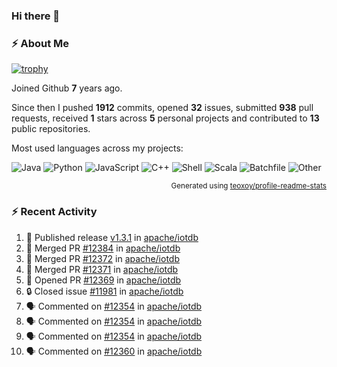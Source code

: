 ### Hi there 👋

### :zap: About Me

[![trophy](https://github-profile-trophy.vercel.app/?username=HTHou&theme=onedark)](https://github.com/ryo-ma/github-profile-trophy)
   
Joined Github **7** years ago.

Since then I pushed **1912** commits, opened **32** issues, submitted **938** pull requests, received **1** stars across **5** personal projects and contributed to **13** public repositories.

Most used languages across my projects:

![Java](https://img.shields.io/static/v1?style=flat-square&label=%E2%A0%80&color=555&labelColor=%23b07219&message=Java%EF%B8%B195.9%25)
![Python](https://img.shields.io/static/v1?style=flat-square&label=%E2%A0%80&color=555&labelColor=%233572A5&message=Python%EF%B8%B10.9%25)
![JavaScript](https://img.shields.io/static/v1?style=flat-square&label=%E2%A0%80&color=555&labelColor=%23f1e05a&message=JavaScript%EF%B8%B10.6%25)
![C++](https://img.shields.io/static/v1?style=flat-square&label=%E2%A0%80&color=555&labelColor=%23f34b7d&message=C%2B%2B%EF%B8%B10.4%25)
![Shell](https://img.shields.io/static/v1?style=flat-square&label=%E2%A0%80&color=555&labelColor=%2389e051&message=Shell%EF%B8%B10.4%25)
![Scala](https://img.shields.io/static/v1?style=flat-square&label=%E2%A0%80&color=555&labelColor=%23c22d40&message=Scala%EF%B8%B10.3%25)
![Batchfile](https://img.shields.io/static/v1?style=flat-square&label=%E2%A0%80&color=555&labelColor=%23C1F12E&message=Batchfile%EF%B8%B10.2%25)
![Other](https://img.shields.io/static/v1?style=flat-square&label=%E2%A0%80&color=555&labelColor=%23ededed&message=Other%EF%B8%B10.8%25)

<p align="right"><sub>Generated using <a href="https://github.com/marketplace/actions/profile-readme-stats">teoxoy/profile-readme-stats</a></sub></p>


<!--![](https://github.com/HTHou/HTHou/blob/output/github-contribution-grid-snake.svg)-->

<!--![Haonan Hou's github stats](https://github-readme-stats.vercel.app/api?username=HTHou&count_private=true&show_icons=true&theme=onedark)-->

<!--![Haonan Hou's wakatime stats](https://github-readme-stats.vercel.app/api/wakatime?username=HTHou&layout=compact&theme=onedark)-->

<!--![Top Langs](https://github-readme-stats.vercel.app/api/top-langs/?username=HTHou&theme=onedark&layout=compact)-->

### :zap: Recent Activity
<!--START_SECTION:activity-->
1. 🚀 Published release [v1.3.1](https://github.com/apache/iotdb/releases/tag/v1.3.1) in [apache/iotdb](https://github.com/apache/iotdb)
2. 🎉 Merged PR [#12384](https://github.com/apache/iotdb/pull/12384) in [apache/iotdb](https://github.com/apache/iotdb)
3. 🎉 Merged PR [#12372](https://github.com/apache/iotdb/pull/12372) in [apache/iotdb](https://github.com/apache/iotdb)
4. 🎉 Merged PR [#12371](https://github.com/apache/iotdb/pull/12371) in [apache/iotdb](https://github.com/apache/iotdb)
5. 💪 Opened PR [#12369](https://github.com/apache/iotdb/pull/12369) in [apache/iotdb](https://github.com/apache/iotdb)
6. 🔒 Closed issue [#11981](https://github.com/apache/iotdb/issues/11981) in [apache/iotdb](https://github.com/apache/iotdb)
7. 🗣 Commented on [#12354](https://github.com/apache/iotdb/issues/12354#issuecomment-2062866986) in [apache/iotdb](https://github.com/apache/iotdb)
8. 🗣 Commented on [#12354](https://github.com/apache/iotdb/issues/12354#issuecomment-2062864428) in [apache/iotdb](https://github.com/apache/iotdb)
9. 🗣 Commented on [#12354](https://github.com/apache/iotdb/issues/12354#issuecomment-2062863799) in [apache/iotdb](https://github.com/apache/iotdb)
10. 🗣 Commented on [#12360](https://github.com/apache/iotdb/issues/12360#issuecomment-2062858071) in [apache/iotdb](https://github.com/apache/iotdb)
<!--END_SECTION:activity-->

<!--
**HTHou/HTHou** is a ✨ _special_ ✨ repository because its `README.md` (this file) appears on your GitHub profile.

Here are some ideas to get you started:

- 🔭 I’m currently working on ...
- 🌱 I’m currently learning ...
- 👯 I’m looking to collaborate on ...
- 🤔 I’m looking for help with ...
- 💬 Ask me about ...
- 📫 How to reach me: ...
- 😄 Pronouns: ...
- ⚡ Fun fact: ...
-->
